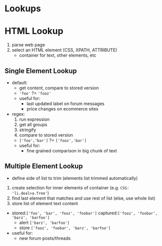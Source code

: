 # Lookups

# HTML Lookup
1. parse web page
1. select an HTML element (CSS, XPATH, ATTRIBUTE)
    - container for text, other elements, etc

## Single Element Lookup
- default:
    - get content, compare to stored version
    - `'foo'` ?= `'fooz'`
    - useful for:
        - last updated label on forum messages
        - price changes on ecommerce sites
- regex:
    1. run expression
    1. get all groups
    1. stringify
    1. compare to stored version
    - `['foo','bar']` ?= `['fooz','bar']`
    - useful for:
        - fine grained comparison in big chunk of text

## Multiple Element Lookup
- define side of list to trim (elements list trimmed automatically)
1. create selection for inner elements of container (e.g. `CSS: 'li.deal>a.free'`)
2. find last element that matches and use rest of list (else, use whole list)
3. store list of element text content
- stored:`['foo', 'bar', 'fooz', 'foobar']` captured:`['fooz', 'foobar', 'barz', 'barfoo']`
    - alert `['barz', 'barfoo']`
    - store `['fooz', 'foobar', 'barz', 'barfoo']`
- useful for:
    - new forum posts/threads
